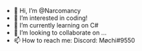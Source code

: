 - 👋 Hi, I’m @Narcomancy
- 👀 I’m interested in coding!
- 🌱 I’m currently learning on C#
- 💞️ I’m looking to collaborate on ...
- 📫 How to reach me:
  Discord: Møchi#9550

<!---
Narcomancy/Narcomancy is a ✨ special ✨ repository because its `README.md` (this file) appears on your GitHub profile.
You can click the Preview link to take a look at your changes.
--->
